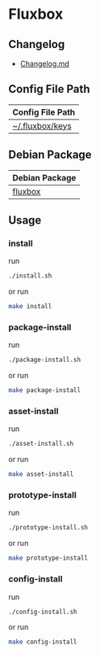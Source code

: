 
# Fluxbox




## Changelog

* [Changelog.md](Changelog.md)




## Config File Path

| Config File Path |
| --- |
| [~/.fluxbox/keys](./asset/overlay/etc/skel/.fluxbox/keys) |




## Debian Package

| Debian Package |
| --- |
| [fluxbox](https://packages.debian.org/stable/fluxbox) |




## Usage


### install

run

``` sh
./install.sh
```

or run

``` sh
make install
```


### package-install

run

``` sh
./package-install.sh
```

or run

``` sh
make package-install
```


### asset-install

run

``` sh
./asset-install.sh
```

or run

``` sh
make asset-install
```


### prototype-install

run

``` sh
./prototype-install.sh
```

or run

``` sh
make prototype-install
```


### config-install

run

``` sh
./config-install.sh
```

or run

``` sh
make config-install
```
